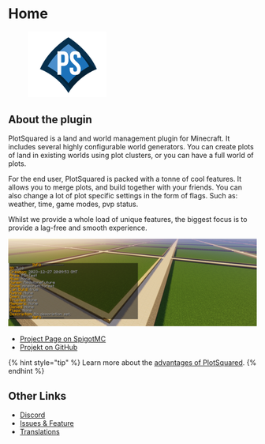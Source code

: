 # Home

<figure><img src="https://raw.githubusercontent.com/IntellectualSites/Assets/main/plugins/PlotSquared/PlotSquared.svg" width="160px" alt="PlotSquared Logo" /></figure>

## About the plugin

PlotSquared is a land and world management plugin for Minecraft. It includes several highly configurable world generators. You can create plots of land in existing worlds using plot clusters, or you can have a full world of plots.

For the end user, PlotSquared is packed with a tonne of cool features. It allows you to merge plots, and build together with your friends. You can also change a lot of plot specific settings in the form of flags. Such as: weather, time, game modes, pvp status.

Whilst we provide a whole load of unique features, the biggest focus is to provide a lag-free and smooth experience.

![](images/Cover.png)

* [Project Page on SpigotMC](https://www.spigotmc.org/resources/77506)
* [Projekt on GitHub](https://github.com/IntellectualSites/PlotSquared)


{% hint style="tip" %}
Learn more about the [advantages of PlotSquared](why-plotsquared.md).
{% endhint %}

## Other Links

* [Discord](https://discord.gg/intellectualsites)
* [Issues & Feature](https://github.com/IntellectualSites/PlotSquared/issues)
* [Translations](https://intellectualsites.crowdin.com/plotsquared/)
